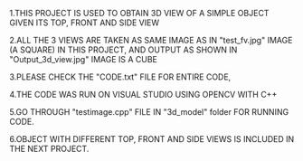 1.THIS PROJECT IS USED TO OBTAIN 3D VIEW OF A SIMPLE OBJECT GIVEN ITS TOP, FRONT AND SIDE VIEW

2.ALL THE 3 VIEWS ARE TAKEN AS SAME IMAGE AS IN "test_fv.jpg" IMAGE (A SQUARE) IN THIS PROJECT, AND OUTPUT AS SHOWN IN "Output_3d_view.jpg" IMAGE IS A CUBE

3.PLEASE CHECK THE "CODE.txt" FILE FOR ENTIRE CODE,

4.THE CODE WAS RUN ON VISUAL STUDIO USING OPENCV WITH C++

5.GO THROUGH "testimage.cpp" FILE IN "3d_model" folder FOR RUNNING CODE.

6.OBJECT WITH DIFFERENT TOP, FRONT AND SIDE VIEWS IS INCLUDED IN THE NEXT PROJECT.
